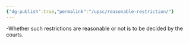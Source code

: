```yaml
---
{"dg-publish":true,"permalink":"/upsc/reasonable-restriction/"}
---
```


-Whether such restrictions are reasonable or not is to be decided by the courts.
